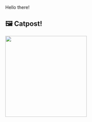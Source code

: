 Hello there!



## 🖼️ Catpost!

<sub>
    <img src="https://cdn2.thecatapi.com/images/12r.gif" height="256">
</sub>

